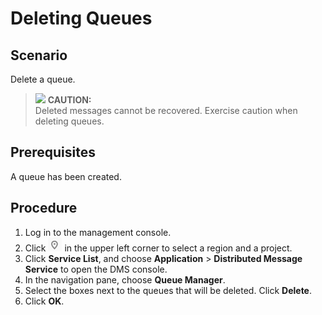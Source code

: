 # Deleting Queues<a name="EN-US_TOPIC_0143117130"></a>

## Scenario<a name="section654914"></a>

Delete a queue.

>![](/images/icon-caution.gif) **CAUTION:**   
>Deleted messages cannot be recovered. Exercise caution when deleting queues.  

## Prerequisites<a name="section5894231"></a>

A queue has been created.

## Procedure<a name="section53048087"></a>

1.  Log in to the management console.
2.  Click  ![](figures/project.png)  in the upper left corner to select a region and a project.
3.  Click  **Service List**, and choose  **Application**  \>  **Distributed Message Service**  to open the DMS console.
4.  In the navigation pane, choose  **Queue Manager**.
5.  Select the boxes next to the queues that will be deleted. Click  **Delete**.
6.  Click  **OK**.

